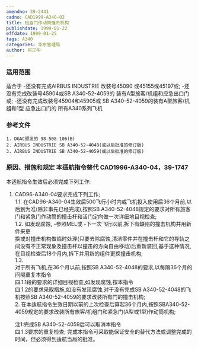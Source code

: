 ```yaml
---
amendno: 39-2441  
cadno: CAD1999-A340-02  
title: 检查门作动筒撞击机构  
publishdate: 1999-01-22  
effdate: 1999-01-25  
tags: A340  
categories: 华东管理局  
author: 何正华  
---
```

  
### 适用范围  
适合于 -还没有完成AIRBUS INDUSTRIE 改装号45090
或45155或45197或; -还没有完成改装号45904或SB A340-52-4059的 装有A型旅客/机组和应急出口门或;
-还没有完成改装号45904和45905或      SB A340-52-4059的装有A型旅客/机组和1型 应急出口门的
所有A340系列飞机  
  
<!--more-->  
### 参考文件  
    1. DGAC颁发的 98-508-106(B)  
    2. AIRBUS INDUSTRIE SB A340-52-4048(或以后批准的修订版)  
    3. AIRBUS INDUSTRIE SB A340-52-4059(或以后批准的修订版)  
  
### 原因、措施和规定 本适航指令替代 CAD1996-A340-04，39-1747  
  
本适航指令生效后必须完成下列工作:  
1. CAD96-A340-04要求完成下列工作;  
1.1. 在CAD96-A340-04生效后500飞行小时内或飞机投入使用后36个月前,以后到为准(除非事先已经完成),按照SB A340-52-4048规定的要求对所有旅客门和紧急门作动筒的撞击杆和活门定向做一次详细地目视检查;  
1.2. 如发现腐蚀, -参照MEL或           -下一次飞行以前,拆下有缺陷的撞击机构并用新件来更  
换或对撞击机构做临时处理(只要去除腐蚀,清洁零件并在撞击杆和它的导轨之间没有不正常现象及撞击杆以撞击的方向自由移动)后重新装回,基于这种情况,在目视检查后18个月内,拆下并用新的组件更换撞击机构;  
1.3.  
 对于所有飞机,在36个月以前,按照SB A340-52-4048的要求,以每隔36个月的间隔重复本指令  
四.1.1段的要求的详细目视检查,如发现腐蚀,按本指令  
四.1.2的要求采取措施,如没有发现腐蚀,对于没有完成SB A340-52-4048的飞机按照SB A340-52-4059的要求改装所有门的撞击机构;  
    2. 在本适航指令生效日期以前的上次检查后算起36个月内,按照SBA340-52-4059规定的要求改装所有旅客/机组门和紧急门(A型或1型)作动筒机构;  
  
    注1:完成SB A340-52-4059后可以取消本指令  
四.1.3要求的重复检查;     完成本指令可采取能保证安全的替代方法或调整完成的时间，但必须得到适航当局的批准。  
